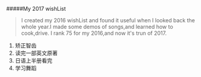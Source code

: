 #####My 2017 wishList
>I created my 2016 wishList and found it useful when I looked back the whole year.I made some demos of songs,and learned how to cook,drive.
I rank 75 for my 2016,and now it's trun of 2017.

1. 矫正智齿
2. 读完一部英文原著
3. 日语上半册看完
4. 学习舞蹈
